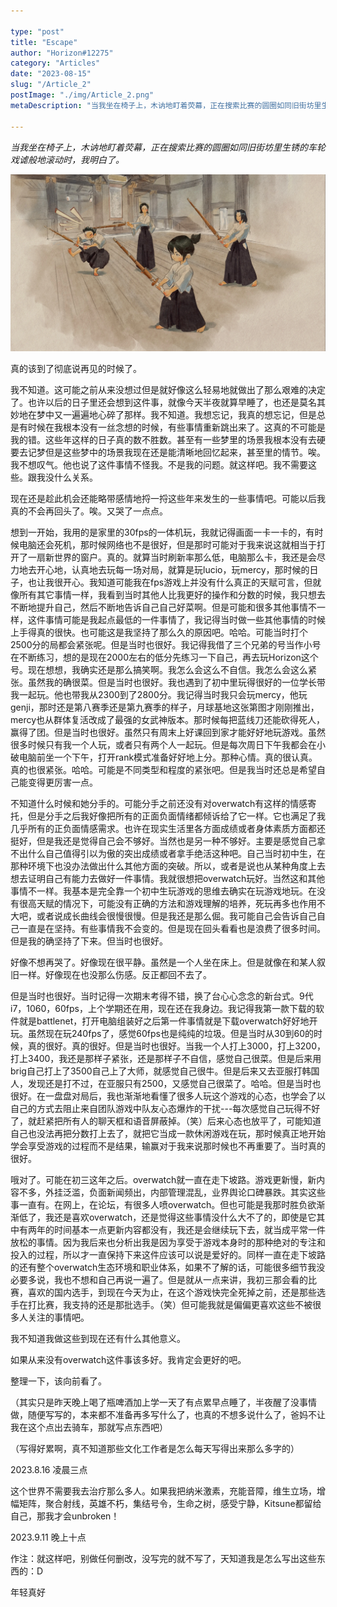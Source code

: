 ```yaml
---

type: "post"
title: "Escape"
author: "Horizon#12275"
category: "Articles"
date: "2023-08-15"
slug: "/Article_2"
postImage: "./img/Article_2.png"
metaDescription: "当我坐在椅子上，木讷地盯着荧幕，正在搜索比赛的圆圈如同旧街坊里生锈的车轮戏谑般地滚动时，我明白了。"

---
```


*当我坐在椅子上，木讷地盯着荧幕，正在搜索比赛的圆圈如同旧街坊里生锈的车轮戏谑般地滚动时，我明白了。*

![Escape](./img/Article_2.png)

真的该到了彻底说再见的时候了。

我不知道。这可能之前从来没想过但是就好像这么轻易地就做出了那么艰难的决定了。也许以后的日子里还会想到这件事，就像今天半夜就算早睡了，也还是莫名其妙地在梦中又一遍遍地心碎了那样。我不知道。我想忘记，我真的想忘记，但是总是有时候在我根本没有一丝念想的时候，有些事情重新跳出来了。这真的不可能是我的错。这些年这样的日子真的数不胜数。甚至有一些梦里的场景我根本没有去硬要去记梦但是这些梦中的场景我现在还是能清晰地回忆起来，甚至里的情节。唉。我不想叹气。他也说了这件事情不怪我。不是我的问题。就这样吧。我不需要这些。跟我没什么关系。

现在还是趁此机会还能略带感情地捋一捋这些年来发生的一些事情吧。可能以后我真的不会再回头了。唉。又哭了一点点。

想到一开始，我用的是家里的30fps的一体机玩，我就记得画面一卡一卡的，有时候电脑还会死机，那时候网络也不是很好，但是那时可能对于我来说这就相当于打开了一扇新世界的窗户。真的。就算当时刷新率那么低，电脑那么卡，我还是会尽力地去开心地，认真地去玩每一场对局，就算是玩lucio，玩mercy，那时候的日子，也让我很开心。我知道可能我在fps游戏上并没有什么真正的天赋可言，但就像所有其它事情一样，我看到当时其他人比我更好的操作和分数的时候，我只想去不断地提升自己，然后不断地告诉自己自己好菜啊。但是可能和很多其他事情不一样，这件事情可能是我起点最低的一件事情了，我记得当时做一些其他事情的时候上手得真的很快。也可能这是我坚持了那么久的原因吧。哈哈。可能当时打个2500分的局都会紧张呢。但是当时也很好。我记得我借了三个兄弟的号当作小号在不断练习，想的是现在2000左右的低分先练习一下自己，再去玩Horizon这个号。现在想想，我确实还是那么搞笑啊。我怎么会这么不自信。我怎么会这么紧张。虽然我的确很菜。但是当时也很好。我也遇到了初中里玩得很好的一位学长带我一起玩。他也带我从2300到了2800分。我记得当时我只会玩mercy，他玩genji，那时还是第八赛季还是第九赛季的样子，月球基地这张第图才刚刚推出，mercy也从群体复活改成了最强的女武神版本。那时候每把蓝线刀还能砍得死人，赢得了团。但是当时也很好。虽然只有周末上好课回到家才能好好地玩游戏。虽然很多时候只有我一个人玩，或者只有两个人一起玩。但是每次周日下午我都会在小破电脑前坐一个下午，打开rank模式准备好好地上分。那种心情。真的很认真。真的也很紧张。哈哈。可能是不同类型和程度的紧张吧。但是我当时还总是希望自己能变得更厉害一点。

不知道什么时候和她分手的。可能分手之前还没有对overwatch有这样的情感寄托，但是分手之后我好像把所有的正面负面情绪都倾诉给了它一样。它也满足了我几乎所有的正负面情感需求。也许在现实生活里各方面成绩或者身体素质方面都还挺好，但是我还是觉得自己会不够好。当然也是另一种不够好。主要是感觉自己拿不出什么自己值得引以为傲的突出成绩或者拿手绝活这种吧。自己当时初中生，在那种环境下也没办法做出什么其他方面的突破。所以，或者是说也从某种角度上去想去证明自己有能力去做好一件事情。我就很想把overwatch玩好。当然这和其他事情不一样。我基本是完全靠一个初中生玩游戏的思维去确实在玩游戏地玩。在没有很高天赋的情况下，可能没有正确的方法和游戏理解的培养，死玩再多也作用不大吧，或者说成长曲线会很慢很慢。但是我还是那么倔。我可能自己会告诉自己自己一直是在坚持。有些事情我不会变的。但是现在回头看看也是浪费了很多时间。但是我的确坚持了下来。但当时也很好。

好像不想再哭了。好像现在很平静。虽然是一个人坐在床上。但是就像在和某人叙旧一样。好像现在也没那么伤感。反正都回不去了。

但是当时也很好。当时记得一次期末考得不错，换了台心心念念的新台式。9代i7，1060，60fps，上个学期还在用，现在还在我身边。我记得我第一款下载的软件就是battlenet，打开电脑组装好之后第一件事情就是下载overwatch好好地开玩。虽然现在玩240fps了，感觉60fps也是纯纯的垃圾。但是当时从30到60的时候，真的很好。真的很好。但是当时也很好。当我一个人打上3000，打上3200，打上3400，我还是那样子紧张，还是那样子不自信，感觉自己很菜。但是后来用brig自己打上了3500自己上了大师，就感觉自己很牛。但是后来又去亚服打韩国人，发现还是打不过，在亚服只有2500，又感觉自己很菜了。哈哈。但是当时也很好。在一盘盘对局后，我也渐渐地看懂了很多人玩这个游戏的心态，也学会了以自己的方式去阻止来自团队游戏中队友心态爆炸的干扰---每次感觉自己玩得不好了，就赶紧把所有人的聊天框和语音屏蔽掉。（笑）后来心态也放平了，可能知道自己也没法再把分数打上去了，就把它当成一款休闲游戏在玩，那时候真正地开始学会享受游戏的过程而不是结果，输赢对于我来说那时候也不再重要了。当时真的很好。

哦对了。可能在初三这年之后。overwatch就一直在走下坡路。游戏更新慢，新内容不多，外挂泛滥，负面新闻频出，内部管理混乱，业界舆论口碑暴跌。其实这些事一直有。在网上，在论坛，有很多人喷overwatch。但也可能是我那时胜负欲渐渐低了，我还是喜欢overwatch，还是觉得这些事情没什么大不了的，即使是它其中有两年的时间基本一点更新内容都没有，我还是会继续玩下去，就当成平常一件放松的事情。因为我后来也分析出我是因为享受于游戏本身时的那种绝对的专注和投入的过程，所以才一直保持下来这件应该可以说是爱好的。同样一直在走下坡路的还有整个overwatch生态环境和职业体系，如果不了解的话，可能很多细节我没必要多说，我也不想和自己再说一遍了。但是就从一点来讲，我初三那会看的比赛，喜欢的国内选手，到现在今天为止，在这个游戏快完全死掉之前，还是那些选手在打比赛，我支持的还是那批选手。（笑）但可能我就是偏偏更喜欢这些不被很多人关注的事情吧。

我不知道我做这些到现在还有什么其他意义。

如果从来没有overwatch这件事该多好。我肯定会更好的吧。

整理一下，该向前看了。

（其实只是昨天晚上喝了瓶啤酒加上学一天了有点累早点睡了，半夜醒了没事情做，随便写写的，本来都不准备再多写什么了，也真的不想多说什么了，爸妈不让我在这个点出去骑车，那就写点东西吧）

（写得好累啊，真不知道那些文化工作者是怎么每天写得出来那么多字的）

2023.8.16 凌晨三点

这个世界不需要我去治疗那么多人。如果我把纳米激素，充能音障，维生立场，增幅矩阵，聚合射线，英雄不朽，集结号令，生命之树，感受宁静，Kitsune都留给自己，那我才会unbroken！

2023.9.11 晚上十点

作注：就这样吧，别做任何删改，没写完的就不写了，天知道我是怎么写出这些东西的：D

年轻真好